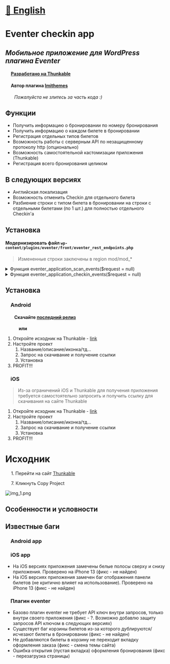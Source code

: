 # [📘 English](#)

# Eventer checkin app

## _Мобильное приложение для WordPress плагина Eventer_

#### &emsp; [Разработано на Thunkable](https://thunkable.com)

#### &emsp; Автор плагина [Imithemes](https://eventer.imithemes.com/)

&emsp;&emsp;*Пожалуйста не злитесь за часть кода :)*

## Функции

- Получить информацию о бронировании по номеру бронирования
- Получить информацию о каждом билете в бронировании
- Регистрация отдельных типов билетов
- Возможность работы с серверным API по незащищенному протоколу http (опционально)
- Возможность самостоятельной кастомизации приложения (Thunkable)
- Регистрация всего бронирования целиком

## В следующих версиях

- Английская локализация
- Возможность отменить Checkin для отдельного билета
- Разбиение строки с типом билета в бронировании на строки с отдельными билетами (по 1 шт.) для полностью отдельного
  Checkin'а

## Установка

#### Модернизировать файл `wp-content/plugins/eventer/front/eventer_rest_endpoints.php`

> Измененные строки заключены в region mod/mod_*

<details>
  &emsp;<summary>Функция eventer_application_scan_events($request = null)</summary>

    function eventer_application_scan_events($request = null)
    {
        $parameters = $request->get_json_params();
        $event = (isset($parameters['event'])) ? $parameters['event'] : '';
        $date = (isset($parameters['date'])) ? $parameters['date'] : '';
        $code = (isset($parameters['code'])) ? $parameters['code'] : '';
        if ($code != '') {
            $codes = explode("-", $code);
            $code = $codes[0];
        }
        $message = '';
        if ($event == "") {
            $message = "Sorry, there are no events to show here.";
        }
        if (date_i18n('Y-m-d', strtotime($date)) < date_i18n('Y-m-d')) {
            $message = "please select date in future";
        }
        if ($code == "") {
            $message = "No barcode found";
        }
        $registrant = eventer_get_registrant_details("id", $code);
        $eventers = array('ID' => "", 'Title' => "", 'Date' => "", 'name' => "", 'email' => "", "status" => "", "amount" => "");
        //$message = "Sorry, no details found";
        if ($registrant) {
            $registrant_email = $registrant->email;
            $ticket_id = $registrant->id;
            $amount = $registrant->amount;
            $username = $registrant->username;
            $status = $registrant->status;
            $event_date = $registrant->eventer_date;
            $event_id = $registrant->eventer;
            $user = unserialize($registrant->user_system);
            $tickets = (isset($user['tickets'])) ? $user['tickets'] : '';
            $woo = "";
            if (!empty($tickets)) {
                foreach ($tickets as $ticket) {
                    $event_woo = $ticket['event'];
                    $date_woo = $ticket['date'];
    
                    if ($event_woo == $event && date_i18n("Y-m-d", strtotime($date)) == date_i18n("Y-m-d", $date_woo)) {
                        $woo = "1";
                        break;
                    }
                    $test = (isset($parameters['test'])) ? $parameters['test'] : '';
                    if ($test != "") {
                        $woo = "2";
                        break;
                    }
                }
            }
            if ($woo == "2") {
                $tickets_info = [];
                foreach ($tickets as $ticket) {
                    if (!in_array($ticket['event'], array_keys($tickets_info))) {
                        $tickets_info[$ticket['event']] = [];
                    }
                    //
                    //$get_key = get_option('eventer-android-app-api-key');
                    //
                    $tickets_info[$ticket['event']][] = [
                        'ticket_id' => $ticket['id'],
                        'event_name' => get_the_title($ticket['event']),
                        'ticket_type' => $ticket['type'],
                        'ticket_name' => $ticket['ticket'],
                        'ticket_date' => date('d-m-Y', $ticket['date']),
                        'quantity' => $ticket['quantity'],
                        'ckechin' => $ticket['checkin']
                    ];
                }
                $eventers = array(
                    'ID' => $ticket_id,
                    'name' => $username,
                    'email' => $registrant_email,
                    "status" => $status,
                    "amount" => $amount,
                    'tickets_data' => $tickets_info
                );
            } elseif ($woo == "1") {
                $eventers = array('ID' => $ticket_id, 'Title' => get_the_title($event), 'Date' => date_i18n("Y-m-d", strtotime($date)), 'name' => $username, 'email' => $registrant_email, "status" => $status, "amount" => $amount);
            } elseif ($event_date == date_i18n('Y-m-d', strtotime($date)) && $event_id == $event) {
                $eventers = array('ID' => $ticket_id, 'Title' => get_the_title($event), 'Date' => date_i18n("Y-m-d", strtotime($date)), 'name' => $username, 'email' => $registrant_email, "status" => $status, "amount" => $amount);
            } else {
                $eventers = array('ID' => "", 'Title' => "", 'Date' => "", 'name' => "", 'email' => "", "status" => "", "amount" => "");
                $message = "Sorry, ticket do not mach with the selected event";
            }
        } else {
            $eventers = array('ID' => "abcd", 'Title' => "", 'Date' => "", 'name' => "", 'email' => "", "status" => "", "amount" => "");
            $message = "Sorry, no details found";
        }
        $response = array("scan" => $eventers, "msg" => $message);
    
        return rest_ensure_response($response);
    }

</details>

<details>
  <summary>Функция eventer_application_checkin_events($request = null)</summary>

    function eventer_application_checkin_events($request = null)
    {
        $parameters = $request->get_json_params();
        $registrant = (isset($parameters['registrant'])) ? $parameters['registrant'] : '';
        $woocommerce_events = eventer_get_settings('eventer_enable_woocommerce_ticketing');
        $registrants = eventer_get_registrant_details('id', $registrant);
        if ($woocommerce_events == 'on') {
            $tickets_updated = array();
            $ticket_exist = $date_verify = $proceed_further = '';
            $user_system = unserialize($registrants->user_system);
            $tickets = (isset($user_system['tickets'])) ? $user_system['tickets'] : array();
            if (!empty($tickets)) {
    #region mod
                if (isset($parameters['mod'])) {
                    $id_tickets_to_checkin = (isset($parameters['id_tickets_to_checkin'])) ? $parameters['id_tickets_to_checkin'] : '';
                    if ($id_tickets_to_checkin != '') {
                        foreach ($tickets as $ticket) {
                            if (in_array($ticket['id'], $id_tickets_to_checkin)) {
                                $check_checkin_status = (isset($ticket['checkin'])) ? $ticket['checkin'] : '';
                                $ticket['checkin'] = $ticket['checkin_date'] = '';
                                $ticket_exist = '1';
                                $date_verify = '1';
                                if ($ticket_exist != '' && $date_verify != '') {
                                    $proceed_further = '1';
                                    $ticket['checkin'] = '1';
                                    $ticket['checkin_date'] = date_i18n('Y-m-d H:i:s');
                                    $tickets_updated[] = $ticket;
                                }
    
                            } else {
                                $tickets_updated[] = $ticket;
                            }
                        }
                        if ($proceed_further != '' && $check_checkin_status == '') {
                            $user_system['tickets'] = $tickets_updated;
                            eventer_update_registrant_details(array('user_system' => serialize($user_system)), $registrant, array("%s", "%s"));
                            $msg = "Successfully check-in";
                        } elseif ($check_checkin_status != '') {
                            $msg = "This ticket is already checked in";
                        }
                    }
                } else {
    #endregion
                    foreach ($tickets as $ticket) {
                        $check_checkin_status = (isset($ticket['checkin'])) ? $ticket['checkin'] : '';
                        $ticket['checkin'] = $ticket['checkin_date'] = '';
                        $ticket_exist = '1';
                        $date_verify = '1';
                        if ($ticket_exist != '' && $date_verify != '') {
                            $proceed_further = '1';
                            $ticket['checkin'] = '1';
                            $ticket['checkin_date'] = date_i18n('Y-m-d H:i:s');
                            $tickets_updated[] = $ticket;
                        }
                    }
                    if ($proceed_further != '' && $check_checkin_status == '') {
                        $user_system['tickets'] = $tickets_updated;
                        eventer_update_registrant_details(array('user_system' => serialize($user_system)), $registrant, array("%s", "%s"));
                        $msg = "Successfully check-in";
                    } elseif ($check_checkin_status != '') {
                        $msg = "This ticket is already checked in";
                    }
    # region mod end bracket
                }
    # endregion
            } else {
                $msg = "It seems the ticket is not related to the details you submiited above.";
            }
        } else {
            $user_system = unserialize($registrants->user_system);
            if (isset($user_system['checkin']) && $user_system['checkin'] == '1') {
                $msg = "This ticket is already checked in";
            } else {
                $user_system['checkin'] = "1";
                $user_system['checkin_date'] = date_i18n('Y-m-d H:i:s');
                eventer_update_registrant_details(array('user_system' => serialize($user_system)), $registrant, array("%s", "%s"));
                $msg = "Successfully check-in";
            }
        }
        $response = array("scan" => "", "msg" => $msg);
    
        return rest_ensure_response($response);
    }

</details>

## Установка

### &emsp;Android

#### &emsp;&emsp;Скачайте [последний релиз](#)

&emsp;&emsp;&emsp;**или**

1. Откройте исходник на Thunkable - [link](#исходник)
2. Настройте проект
    1. Название/описание/иконка/тд...
    2. Запрос на скачивание и получение ссылки
    3. Установка
3. PROFIT!!!

### &emsp;iOS

> Из-за ограничений iOS и Thunkable для получения приложения требуется самостоятельно запросить и получить ссылку для скачивания на сайте Thunkable

1. Откройте исходник на Thunkable - [link](#исходник)
2. Настройте проект
    1. Название/описание/иконка/тд...
    2. Запрос на скачивание и получение ссылки
    3. Установка
3. PROFIT!!!

# Исходник

&emsp; 1. Перейти на сайт [Thunkable](https://x.thunkable.com/projectPage/6259d21b8502730011d5c6a8)

&emsp; 7. Кликнуть Copy Project

![img_1.png](img_1.png)

## Особенности и условности

## Известные баги

### &emsp;Android app

### &emsp;iOS app

- На iOS версиях приложения замечены белые полосы сверху и снизу приложения. Проверено на iPhone 13 (фикс - не найден)
- На iOS версиях приложения замечен баг отображения панели билетов (не критично влияет на использование). Проверено на
  iPhone 13 (фикс - не найден)

### &emsp;Плагин eventer

- Базово плагин eventer не требует API ключ внутри запросов, только внутри своего приложения (фикс - ?. Возможно добавлю
  защиту запросов API ключом в следующих версиях)
- Существует баг корзины билетов из-за которого дублируются/исчезают билеты в бронировании (фикс - не найден)
- Не добавляются билеты в корзину не переходит вкладку оформления заказа (фикс - смена темы сайта)
- Ошибка открытия (пустая вкладка) оформления бронирования (фикс - перезагрузка страницы)
